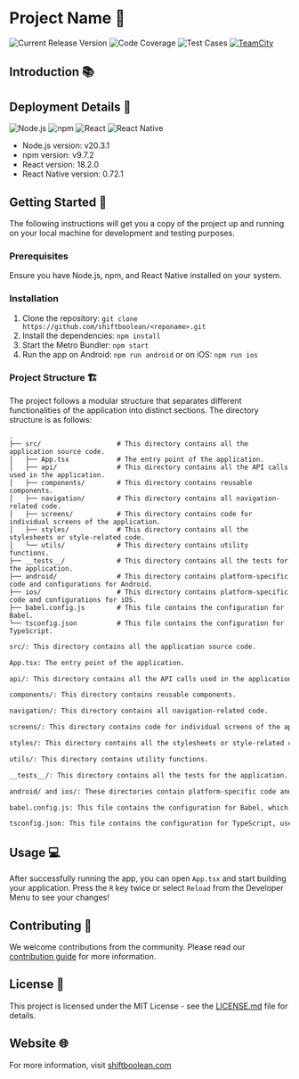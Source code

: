 # Project Name 🎈

![Current Release Version](https://img.shields.io/badge/Release-0.1.0-brightgreen?style=for-the-badge)
![Code Coverage](https://img.shields.io/badge/Coverage-100%25-brightgreen?style=for-the-badge)
![Test Cases](https://img.shields.io/badge/Tests-100%25-brightgreen?style=for-the-badge)
[![TeamCity](https://img.shields.io/teamcity/https/teamcity.shiftboolean.com/e/GtcrmStudentDasboard_Build.svg?style=for-the-badge&logo=teamcity)](https://teamcity.shiftboolean.com/viewType.html?buildTypeId=GtcrmStudentDasboard_Build)

## Introduction 📚

<Project Description>

## Deployment Details 🚀

![Node.js](https://img.shields.io/badge/node.js-6DA55F?style=for-the-badge&logo=node.js&logoColor=white)
![npm](https://img.shields.io/badge/npm-CB3837?style=for-the-badge&logo=npm&logoColor=white)
![React](https://img.shields.io/badge/react-%2320232a.svg?style=for-the-badge&logo=react&logoColor=%2361DAFB)
![React Native](https://img.shields.io/badge/React_Native-282C34?style=for-the-badge&logo=react&logoColor=61DAFB)

- Node.js version: v20.3.1
- npm version: v9.7.2
- React version: 18.2.0
- React Native version: 0.72.1

## Getting Started 🚦

The following instructions will get you a copy of the project up and running on your local machine for development and testing purposes.

### Prerequisites

Ensure you have Node.js, npm, and React Native installed on your system. 

### Installation

1. Clone the repository: `git clone https://github.com/shiftboolean/<reponame>.git`
2. Install the dependencies: `npm install`
3. Start the Metro Bundler: `npm start`
4. Run the app on Android: `npm run android` or on iOS: `npm run ios`

### Project Structure 🏗️

The project follows a modular structure that separates different functionalities of the application into distinct sections. The directory structure is as follows:

```plaintext
.
├── src/                   # This directory contains all the application source code.
│   ├── App.tsx            # The entry point of the application.
│   ├── api/               # This directory contains all the API calls used in the application.
│   ├── components/        # This directory contains reusable components.
│   ├── navigation/        # This directory contains all navigation-related code.
│   ├── screens/           # This directory contains code for individual screens of the application.
│   ├── styles/            # This directory contains all the stylesheets or style-related code.
│   └── utils/             # This directory contains utility functions.
├── __tests__/             # This directory contains all the tests for the application.
├── android/               # This directory contains platform-specific code and configurations for Android.
├── ios/                   # This directory contains platform-specific code and configurations for iOS.
├── babel.config.js        # This file contains the configuration for Babel.
└── tsconfig.json          # This file contains the configuration for TypeScript.

```


```bash
src/: This directory contains all the application source code.

App.tsx: The entry point of the application.

api/: This directory contains all the API calls used in the application.

components/: This directory contains reusable components.

navigation/: This directory contains all navigation-related code.

screens/: This directory contains code for individual screens of the application.

styles/: This directory contains all the stylesheets or style-related code.

utils/: This directory contains utility functions.

__tests__/: This directory contains all the tests for the application.

android/ and ios/: These directories contain platform-specific code and configurations for Android and iOS respectively.

babel.config.js: This file contains the configuration for Babel, which is used to convert ECMAScript 2015+ code into a backwards compatible version of JavaScript.

tsconfig.json: This file contains the configuration for TypeScript, used to specify the root files and compiler options required to compile the project.

```


## Usage 💻

After successfully running the app, you can open `App.tsx` and start building your application. Press the `R` key twice or select `Reload` from the Developer Menu to see your changes!

## Contributing 🎁

We welcome contributions from the community. Please read our [contribution guide](CONTRIBUTING.md) for more information.

## License 📄

This project is licensed under the MIT License - see the [LICENSE.md](LICENSE.md) file for details.

## Website 🌐

For more information, visit [shiftboolean.com](www.shiftboolean.com)
